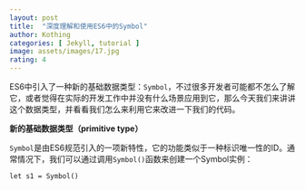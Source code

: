 ```yaml
---
layout: post
title:  "深度理解和使用ES6中的Symbol"
author: Kothing
categories: [ Jekyll, tutorial ]
image: assets/images/17.jpg
rating: 4
---
```

ES6中引入了一种新的基础数据类型：`Symbol`，不过很多开发者可能都不怎么了解它，或者觉得在实际的开发工作中并没有什么场景应用到它，那么今天我们来讲讲这个数据类型，并看看我们怎么来利用它来改进一下我们的代码。

**新的基础数据类型（primitive type）**

`Symbol`是由ES6规范引入的一项新特性，它的功能类似于一种标识唯一性的ID。通常情况下，我们可以通过调用`Symbol()`函数来创建一个Symbol实例：

```
let s1 = Symbol()
```
